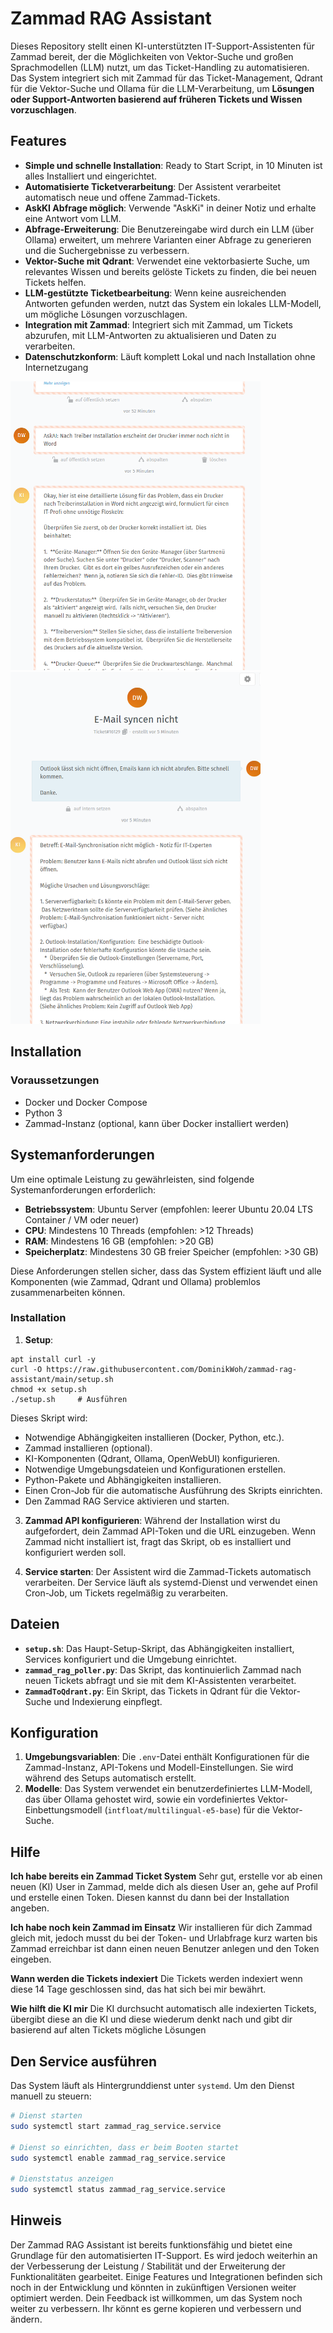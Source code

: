 # Zammad RAG Assistant

Dieses Repository stellt einen KI-unterstützten IT-Support-Assistenten für Zammad bereit, der die Möglichkeiten von Vektor-Suche und großen Sprachmodellen (LLM) nutzt, um das Ticket-Handling zu automatisieren. Das System integriert sich mit Zammad für das Ticket-Management, Qdrant für die Vektor-Suche und Ollama für die LLM-Verarbeitung, um **Lösungen oder Support-Antworten basierend auf früheren Tickets und Wissen vorzuschlagen**.

## Features

- **Simple und schnelle Installation**: Ready to Start Script, in 10 Minuten ist alles Installiert und eingerichtet.
- **Automatisierte Ticketverarbeitung**: Der Assistent verarbeitet automatisch neue und offene Zammad-Tickets.
- **AskKI Abfrage möglich**: Verwende "AskKi" in deiner Notiz und erhalte eine Antwort vom LLM.
- **Abfrage-Erweiterung**: Die Benutzereingabe wird durch ein LLM (über Ollama) erweitert, um mehrere Varianten einer Abfrage zu generieren und die Suchergebnisse zu verbessern.
- **Vektor-Suche mit Qdrant**: Verwendet eine vektorbasierte Suche, um relevantes Wissen und bereits gelöste Tickets zu finden, die bei neuen Tickets helfen.
- **LLM-gestützte Ticketbearbeitung**: Wenn keine ausreichenden Antworten gefunden werden, nutzt das System ein lokales LLM-Modell, um mögliche Lösungen vorzuschlagen.
- **Integration mit Zammad**: Integriert sich mit Zammad, um Tickets abzurufen, mit LLM-Antworten zu aktualisieren und Daten zu verarbeiten.
- **Datenschutzkonform**: Läuft komplett Lokal und nach Installation ohne Internetzugang

<p float="left">
  <img src="./AskAI.png" width="400" />
  <img src="./Zammad-RAG-Antwort.png" width="400" />
</p>

## Installation

### Voraussetzungen

- Docker und Docker Compose
- Python 3
- Zammad-Instanz (optional, kann über Docker installiert werden)

## Systemanforderungen

Um eine optimale Leistung zu gewährleisten, sind folgende Systemanforderungen erforderlich:

- **Betriebssystem**: Ubuntu Server (empfohlen: leerer Ubuntu 20.04 LTS Container / VM oder neuer)
- **CPU**: Mindestens 10 Threads (empfohlen: >12 Threads)
- **RAM**: Mindestens 16 GB (empfohlen: >20 GB)
- **Speicherplatz**: Mindestens 30 GB freier Speicher (empfohlen: >30 GB)

Diese Anforderungen stellen sicher, dass das System effizient läuft und alle Komponenten (wie Zammad, Qdrant und Ollama) problemlos zusammenarbeiten können.

### Installation

1. **Setup**:
```
apt install curl -y
curl -O https://raw.githubusercontent.com/DominikWoh/zammad-rag-assistant/main/setup.sh
chmod +x setup.sh
./setup.sh     # Ausführen
```

Dieses Skript wird:
 - Notwendige Abhängigkeiten installieren (Docker, Python, etc.).
 - Zammad installieren (optional).
 - KI-Komponenten (Qdrant, Ollama, OpenWebUI) konfigurieren.
 - Notwendige Umgebungsdateien und Konfigurationen erstellen.
 - Python-Pakete und Abhängigkeiten installieren.
 - Einen Cron-Job für die automatische Ausführung des Skripts einrichten.
 - Den Zammad RAG Service aktivieren und starten.

3. **Zammad API konfigurieren**:
    Während der Installation wirst du aufgefordert, dein Zammad API-Token und die URL einzugeben. Wenn Zammad nicht installiert ist, fragt das Skript, ob es installiert und konfiguriert werden soll.

4. **Service starten**:
    Der Assistent wird die Zammad-Tickets automatisch verarbeiten. Der Service läuft als systemd-Dienst und verwendet einen Cron-Job, um Tickets regelmäßig zu verarbeiten.

## Dateien

- **`setup.sh`**: Das Haupt-Setup-Skript, das Abhängigkeiten installiert, Services konfiguriert und die Umgebung einrichtet.
- **`zammad_rag_poller.py`**: Das Skript, das kontinuierlich Zammad nach neuen Tickets abfragt und sie mit dem KI-Assistenten verarbeitet.
- **`ZammadToQdrant.py`**: Ein Skript, das Tickets in Qdrant für die Vektor-Suche und Indexierung einpflegt.

## Konfiguration

1. **Umgebungsvariablen**: Die `.env`-Datei enthält Konfigurationen für die Zammad-Instanz, API-Tokens und Modell-Einstellungen. Sie wird während des Setups automatisch erstellt.
2. **Modelle**: Das System verwendet ein benutzerdefiniertes LLM-Modell, das über Ollama gehostet wird, sowie ein vordefiniertes Vektor-Einbettungsmodell (`intfloat/multilingual-e5-base`) für die Vektor-Suche.

## Hilfe

**Ich habe bereits ein Zammad Ticket System**
Sehr gut, erstelle vor ab einen neuen (KI) User in Zammad, melde dich als diesen User an, gehe auf Profil und erstelle einen Token. Diesen kannst du dann bei der Installation angeben.

**Ich habe noch kein Zammad im Einsatz**
Wir installieren für dich Zammad gleich mit, jedoch musst du bei der Token- und Urlabfrage kurz warten bis Zammad erreichbar ist dann einen neuen Benutzer anlegen und den Token eingeben.

**Wann werden die Tickets indexiert**
Die Tickets werden indexiert wenn diese 14 Tage geschlossen sind, das hat sich bei mir bewährt.

**Wie hilft die KI mir**
Die KI durchsucht automatisch alle indexierten Tickets, übergibt diese an die KI und diese wiederum denkt nach und gibt dir basierend auf alten Tickets mögliche Lösungen 

## Den Service ausführen

Das System läuft als Hintergrunddienst unter `systemd`. Um den Dienst manuell zu steuern:

```bash
# Dienst starten
sudo systemctl start zammad_rag_service.service

# Dienst so einrichten, dass er beim Booten startet
sudo systemctl enable zammad_rag_service.service

# Dienststatus anzeigen
sudo systemctl status zammad_rag_service.service
```

## Hinweis

Der Zammad RAG Assistant ist bereits funktionsfähig und bietet eine Grundlage für den automatisierten IT-Support. Es wird jedoch weiterhin an der Verbesserung der Leistung / Stabilität und der Erweiterung der Funktionalitäten gearbeitet. Einige Features und Integrationen befinden sich noch in der Entwicklung und könnten in zukünftigen Versionen weiter optimiert werden. Dein Feedback ist willkommen, um das System noch weiter zu verbessern. Ihr könnt es gerne kopieren und verbessern und ändern.

